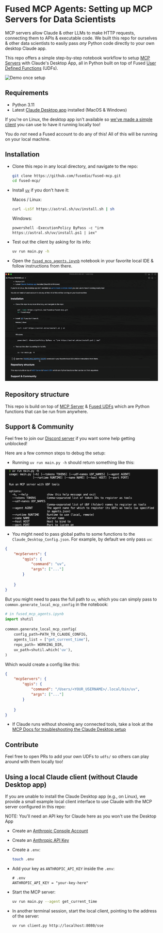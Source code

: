 # Fused MCP Agents: Setting up MCP Servers for Data Scientists

MCP servers allow Claude & other LLMs to make HTTP requests, connecting them to APIs & executable code. We built this repo for ourselves & other data scientists to easily pass _any_ Python code directly to your own desktop Claude app. 

This repo offers a simple step-by-step notebook workflow to setup [MCP Servers](https://modelcontextprotocol.io/introduction) with Claude's Desktop App, all in Python built on top of Fused [User Defined Functions](https://docs.fused.io/core-concepts/write/) (UDFs).

![Demo once setup](https://fused-magic.s3.us-west-2.amazonaws.com/udf-mcp-repo/readme_asset/mcp_demo_fused_notebook_2.5x.gif)

## Requirements
- Python 3.11
- Latest [Claude Desktop app](https://claude.ai/download) installed (MacOS & Windows)

If you're on Linux, the desktop app isn't available so [we've made a simple client](#using-a-local-claude-client-without-claude-desktop-app) you can use to have it running locally too!

You do _not_ need a Fused account to do any of this! All of this will be running on your local machine.

## Installation

- Clone this repo in any local directory, and navigate to the repo:

  ```bash
  git clone https://github.com/fusedio/fused-mcp.git
  cd fused-mcp/
  ```

- Install [`uv`](https://docs.astral.sh/uv/getting-started/installation/)
  if you don't have it:

  Macos / Linux:
  ```bash
  curl -LsSf https://astral.sh/uv/install.sh | sh
  ```

  Windows:
  ```
  powershell -ExecutionPolicy ByPass -c "irm https://astral.sh/uv/install.ps1 | iex"
  ```

- Test out the client by asking for its info:

  ```bash
  uv run main.py -h
  ```

- Open the [`fused_mcp_agents.ipynb`](fused_mcp_agents.ipynb) notebook in your favorite local IDE & follow instructions from there.

![Notebook](/img/Starting_notebook.gif)

## Repository structure

This repo is build on top of [MCP Server](https://modelcontextprotocol.io/introduction) & [Fused UDFs](https://docs.fused.io/core-concepts/write/) which are Python functions that can be run from anywhere.

## Support & Community

Feel free to join our [Discord server](https://discord.com/invite/BxS5wMzdRk) if you want some help getting unblocked!

Here are a few common steps to debug the setup:

-  Running `uv run main.py -h` should return something like this:

![uv helper output function](/img/uv_run_helper_output.png)

- You might need to pass global paths to some functions to the `Claude_Desktop_Config.json`. For example, by default we only pass `uv`:

```json
{
    "mcpServers": {
        "qgis": {
            "command": "uv",
            "args": ["..."]
        }

    }
}
```

But you might need to pass the full path to `uv`, which you can simply pass to `common.generate_local_mcp_config` in the notebook:

```python
# in fused_mcp_agents.ipynb
import shutil 

common.generate_local_mcp_config(
    config_path=PATH_TO_CLAUDE_CONFIG,
    agents_list = ["get_current_time"],
    repo_path= WORKING_DIR,
    uv_path=shutil.which('uv'),
)
```

Which would create a config like this:

```json
{
    "mcpServers": {
        "qgis": {
            "command": "/Users/<YOUR_USERNAME>/.local/bin/uv",
            "args": ["..."]
        }

    }
}
```

-  If Claude runs without showing any connected tools, take a look at the [MCP Docs for troubleshooting the Claude Desktop setup](https://modelcontextprotocol.io/quickstart/server#claude-for-desktop-integration-issues)

## Contribute

Feel free to open PRs to add your own UDFs to `udfs/` so others can play around with them locally too!

## Using a local Claude client (without Claude Desktop app)

If you are unable to install the Claude Desktop app (e.g., on Linux), we provide
a small example local client interface to use Claude with the MCP server configured
in this repo:

NOTE: You'll need an API key for Claude here as you won't use the Desktop App

- Create an [Anthropic Console Account](https://console.anthropic.com/)
- Create an [Anthropic API Key](https://console.anthropic.com/settings/keys)

- Create a `.env`:
  ```bash
  touch .env
  ```

- Add your  key as `ANTHROPIC_API_KEY` inside the `.env`:

  ```
  # .env
  ANTHROPIC_API_KEY = "your-key-here"
  ```

- Start the MCP server:

  ```bash
  uv run main.py --agent get_current_time
  ```

- In another terminal session, start the local client, pointing to the address of the server:

  ```bash
  uv run client.py http://localhost:8080/sse
  ```

